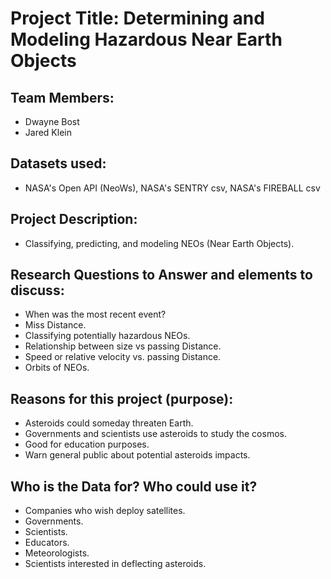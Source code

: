 # Project Title: Determining and Modeling Hazardous Near Earth Objects

## Team Members:
- Dwayne Bost
- Jared Klein

## Datasets used:
- NASA's Open API (NeoWs), NASA's SENTRY csv, NASA's FIREBALL csv

## Project Description:
- Classifying, predicting, and modeling NEOs (Near Earth Objects).

## Research Questions to Answer and elements to discuss:
- When was the most recent event?
- Miss Distance.
- Classifying potentially hazardous NEOs.
- Relationship between size vs passing Distance.
- Speed or relative velocity vs. passing Distance.
- Orbits of NEOs.

## Reasons for this project (purpose):
- Asteroids could someday threaten Earth.
- Governments and scientists use asteroids to study the cosmos.
- Good for education purposes.
- Warn general public about potential asteroids impacts.

## Who is the Data for? Who could use it?
- Companies who wish deploy satellites.
- Governments.
- Scientists.
- Educators.
- Meteorologists.
- Scientists interested in deflecting asteroids.

